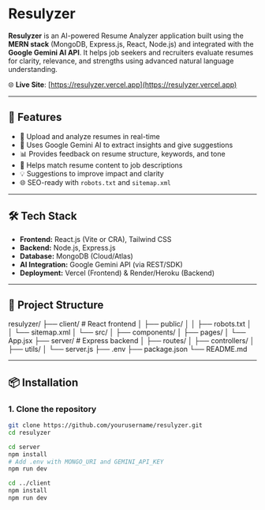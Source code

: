 # Resulyzer

**Resulyzer** is an AI-powered Resume Analyzer application built using the **MERN stack** (MongoDB, Express.js, React, Node.js) and integrated with the **Google Gemini AI API**. It helps job seekers and recruiters evaluate resumes for clarity, relevance, and strengths using advanced natural language understanding.

🌐 **Live Site**: [https://resulyzer.vercel.app](https://resulyzer.vercel.app)

---

## 🚀 Features

- 📄 Upload and analyze resumes in real-time
- 🤖 Uses Google Gemini AI to extract insights and give suggestions
- 📊 Provides feedback on resume structure, keywords, and tone
- 💼 Helps match resume content to job descriptions
- 💡 Suggestions to improve impact and clarity
- 🌐 SEO-ready with `robots.txt` and `sitemap.xml`

---

## 🛠️ Tech Stack

- **Frontend:** React.js (Vite or CRA), Tailwind CSS
- **Backend:** Node.js, Express.js
- **Database:** MongoDB (Cloud/Atlas)
- **AI Integration:** Google Gemini API (via REST/SDK)
- **Deployment:** Vercel (Frontend) & Render/Heroku (Backend)

---

## 📁 Project Structure

resulyzer/
├── client/ # React frontend
│ ├── public/
│ │ ├── robots.txt
│ │ └── sitemap.xml
│ └── src/
│ ├── components/
│ ├── pages/
│ └── App.jsx
├── server/ # Express backend
│ ├── routes/
│ ├── controllers/
│ ├── utils/
│ └── server.js
├── .env
├── package.json
└── README.md


---

## 📦 Installation

### 1. Clone the repository
```bash
git clone https://github.com/yourusername/resulyzer.git
cd resulyzer

cd server
npm install
# Add .env with MONGO_URI and GEMINI_API_KEY
npm run dev

cd ../client
npm install
npm run dev
